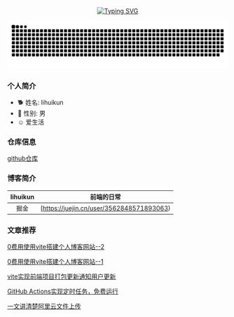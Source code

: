 <div align="center">
  <a href="https://blog.sunguoqi.com/">
    <img src="https://readme-typing-svg.demolab.com?font=Fira+Code&pause=1000&color=024EF7&width=435&lines=你不会困，写代码就不会困了&center=true&size=27" alt="Typing SVG" />
  </a>
</div>

![](https://github.com/lihuikun/lihuikun/blob/output/github-contribution-grid-snake.svg)

### 个人简介
- 🐕 姓名: lihuikun
- 👦 性别: 男
- ☺️ 爱生活

### 仓库信息
[github仓库](https://github.com/LxcCoder/LxcCoder)   

### 博客简介

| lihuikun| 前端的日常 |
| :----:| :----: | 
| 掘金 | [https://juejin.cn/user/3562848571893063)| 

### 文章推荐

[0费用使用vite搭建个人博客网站--2](https://juejin.cn/post/7372577541113298956)

[0费用使用vite搭建个人博客网站--1](https://juejin.cn/post/7371373024241795091)

[vite实现前端项目打包更新通知用户更新](https://juejin.cn/post/7372463538680905740)

[GitHub Actions实现定时任务，免费运行](https://juejin.cn/post/7371319684841897995)

[一文讲清楚阿里云文件上传](https://juejin.cn/post/7356445125451120675)

